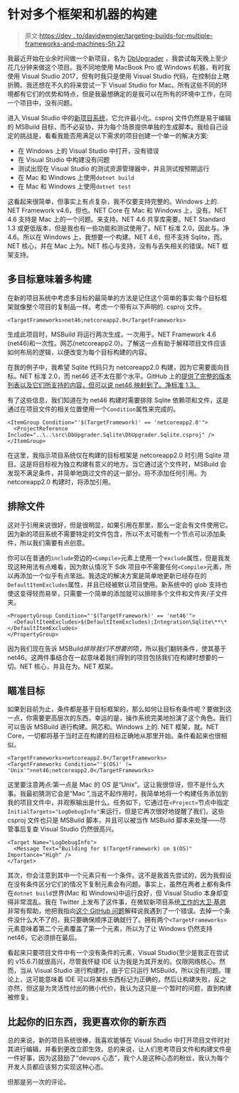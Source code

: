 # 针对多个框架和机器的构建

> 原文:[https://dev . to/davidwengier/targeting-builds-for-multiple-frameworks-and-machines-5h 22](https://dev.to/davidwengier/targeting-builds-for-multiple-frameworks-and-machines-5h22)

我最近开始在业余时间做一个新项目，名为 [DbUpgrader](http://github.com/davidwengier/dbupgrader) ，我尝试每天晚上至少花几分钟来做这个项目。我不同地使用 MacBook Pro 或 Windows 机器，有时我使用 Visual Studio 2017，但有时我只是使用 Visual Studio 代码，在控制台上瞎折腾。我还想在不久的将来尝试一下 Visual Studio for Mac。所有这些不同的环境都有它们的优势和特点，但是我最想确定的是我可以在所有的环境中工作，在同一个项目中，没有问题。

进入 Visual Studio 中的[新项目系统](https://github.com/dotnet/project-system)，它允许最小化。csproj 文件仍然是易于编辑的 MSBuild 目标，而不必妥协，并为每个场景提供单独的生成脚本。我给自己设定的挑战是，看看我能否用满足以下需求的项目创建一个单一的解决方案:

*   在 Windows 上的 Visual Studio 中打开，没有错误
*   在 Visual Studio 中构建没有问题
*   测试出现在 Visual Studio 的测试资源管理器中，并且测试按预期运行
*   在 Mac 和 Windows 上使用`dotnet build`
*   在 Mac 和 Windows 上使用`dotnet test`

这看起来很简单，但事实上有点复杂，我不仅要支持完整的。Windows 上的. NET Framework v4.6，但也。NET Core 在 Mac 和 Windows 上，没有。NET 4.6 支持是 Mac 上的一个问题。来支持。NET 4.6 共享库需要。NET Standard 1.3 或更低版本，但是我也有一些功能和测试使用了。NET 标准 2.0，因此与。净 4.6。所以在 Windows 上，我想要一个构建。NET 4.6，但不支持 Sqlite，而。NET 核心，并在 Mac 上为。NET 核心与支持，没有与丢失相关的错误。NET 框架支持。

## [](#multitargeting-means-multibuilds)多目标意味着多构建

在新的项目系统中考虑多目标的最简单的方法是记住这个简单的事实:每个目标框架就像整个项目的复制品一样。考虑一个带有以下声明的. csproj 文件。

```
<TargetFrameworks>net46;netcoreapp2.0</TargetFrameworks> 
```

生成此项目时，MSBuild 将运行两次生成，一次用于。NET Framework 4.6 (net46)和一次性。网芯(netcoreapp2.0)。了解这一点有助于解释项目文件应该如何布局的逻辑，以便改变为每个目标构建的内容。

在我的例子中，我希望 Sqlite 代码只为 netcoreapp2.0 构建，因为它需要面向目标。NET 标准 2.0，而 net46 还不太在那个水平。GitHub 上的[提供了完整的版本列表以及它们所支持的内容，但可以说 net46 映射到了。净标准 1.3。](https://github.com/dotnet/standard/blob/master/docs/versions.md)

有了这些信息，我们知道在为 net46 构建时需要排除 Sqlite 依赖项和文件，这是通过在项目文件的相关位置使用一个`Condition`属性来完成的。

```
<ItemGroup Condition="'$(TargetFramework)' == 'netcoreapp2.0'">
  <ProjectReference Include="..\..\src\DbUpgrader.Sqlite\DbUpgrader.Sqlite.csproj" />
</ItemGroup> 
```

在这里，我指示项目系统仅在构建的目标框架是 netcoreapp2.0 时引用 Sqlite 项目。这是将目标视为独立构建有意义的地方。当它通过这个文件时，MSBuild 会发现不满足条件，并简单地跳过文件的这一部分。将不添加任何引用。为 netcoreapp2.0 构建时，将添加引用。

## [](#excluding-files)排除文件

这对于引用来说很好，但是很明显，如果引用在那里，那么一定会有文件使用它。因为新的项目系统不需要特定的文件包含，所以不太可能有一个节点可以添加条件，所以我们需要有点创意。

你可以在普通的`include`旁边的`<Compile>`元素上使用一个`exclude`属性，但是我发现这种用法有点难看，因为默认情况下 Sdk 项目中不需要任何`<Compile>`元素，所以再添加一个似乎有点笨拙。我选定的解决方案是简单地更新已经存在的`DefaultItemExcludes`属性，并且已经被默认项目使用。新系统中的 glob 支持也使这变得轻而易举，只需要一个简单的添加就可以排除多个文件和文件夹/子文件夹。

```
<PropertyGroup Condition="'$(TargetFramework)' == 'net46'">
  <DefaultItemExcludes>$(DefaultItemExcludes);Integration\Sqlite\**\*</DefaultItemExcludes>
</PropertyGroup> 
```

因为我们现在告诉 MSBuild*排除我们不想要的*项，所以我们翻转条件，使其基于 net46。这两件事结合在一起意味着我们得到的项目包括我们在构建时想要的一切。NET 核心，并且在为。NET 框架。

## [](#targeting-the-targets)瞄准目标

如果到目前为止，条件都是基于目标框架的，那么如何让目标有条件呢？要做到这一点，你需要更高层次的东西，幸运的是，操作系统完美地扮演了这个角色。我们可以告诉 MSBuild 进行构建。网芯和。Windows 上的. NET 框架，就。NET Core，一切都将基于当时正在构建的目标正确地从那里开始。条件看起来也很相似。

```
<TargetFrameworks>netcoreapp2.0</TargetFrameworks>
<TargetFrameworks Condition="'$(OS)' != 'Unix'">net46;netcoreapp2.0</TargetFrameworks> 
```

这里要注意两点:第一点是 Mac 的 OS 是“Unix”。这让我很惊讶，但不是什么大事。我最初猜测它会是“Mac ”,当这不起作用时，我简单地将一个构建任务添加到我的项目文件中，并观察输出是什么。任务如下，它通过在`<Project>`节点中指定`InitialTargets="LogDebugInfo"`来运行，但是它再次很好地提醒了我们，这些 csproj 文件也只是 MSBuild 脚本，并且可以被当作 MSBuild 脚本来处理——尽管事后复查 Visual Studio 仍然很高兴。

```
<Target Name="LogDebugInfo">
  <Message Text="Building for $(TargetFramework) on $(OS)" Importance="High" />
</Target> 
```

其次，你会注意到其中一个元素只有一个条件。这不是我首先尝试的，因为我假设在没有条件区分它们的情况下复制元素会有问题。事实上，虽然在两者上都有条件在`dotnet build`世界(Mac 和 Windows)中运行良好，但 Visual Studio 本身却变得非常混乱。我在 Twitter 上发布了这件事，在微软新项目系统[工作的](https://twitter.com/davkean/status/987820416579223552)[大卫·基恩](https://twitter.com/davkean)非常有帮助，他把我指向[这个 GitHub 问题](https://github.com/dotnet/project-system/issues/1829)解释说我遇到了一个错误。去掉一个条件没什么大不了的，我只要确保顺序正确就行了。拥有两个`<TargetFrameworks>`元素意味着第二个元素覆盖了第一个元素，所以为了让 Windows 仍然支持 net46，它必须排在最后。

看起来只要项目文件中有一个没有条件的元素，Visual Studio(至少是我正在尝试的 v15.6.7)就很高兴，尽管我怀疑 IDE 认为我是为其开发的。仅限网络核心。然而，当从 Visual Studio 进行构建时，由于它只运行 MSBuild，所以没有问题。理论上，这可能意味着 IDE 可以将某些东西标记为正确的，然后让构建失败，反之亦然，但这是为灵活性付出的微小代价，我认为这只是一个暂时的问题，直到构建被修复。

## 比起你的旧东西，我更喜欢你的新东西

总的来说，新的项目系统很棒，我喜欢能够在 Visual Studio 中打开项目文件时对其进行编辑，并看到更改立即生效。总的来说，让人们思考项目文件和构建文件是一件好事，因为这鼓励了“devops 心态”，我个人是这种心态的粉丝，我认为每个开发人员都应该努力实现这种心态。

但那是另一次的评论。